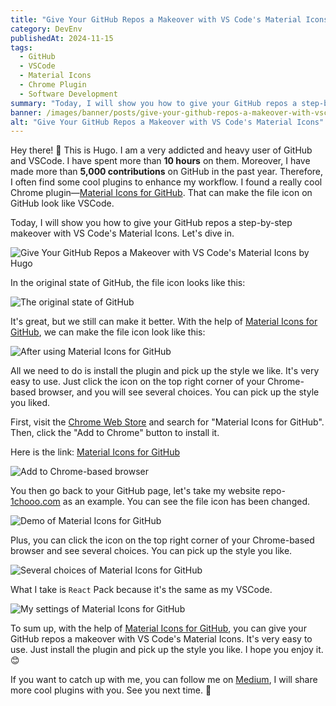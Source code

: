 ```yaml
---
title: "Give Your GitHub Repos a Makeover with VS Code's Material Icons"
category: DevEnv
publishedAt: 2024-11-15
tags: 
  - GitHub
  - VSCode
  - Material Icons
  - Chrome Plugin
  - Software Development
summary: "Today, I will show you how to give your GitHub repos a step-by-step makeover with VS Code's Material Icons. Let's dive in."
banner: /images/banner/posts/give-your-github-repos-a-makeover-with-vscodes-material-icons.png
alt: "Give Your GitHub Repos a Makeover with VS Code's Material Icons"
---
```


Hey there! 👋 This is Hugo. I am a very addicted and heavy user of GitHub and VSCode. I have spent more than **10 hours** on them. Moreover, I have made more than **5,000 contributions** on GitHub in the past year. Therefore, I often find some cool plugins to enhance my workflow. I found a really cool Chrome plugin—[Material Icons for GitHub]. That can make the file icon on GitHub look like VSCode.

Today, I will show you how to give your GitHub repos a step-by-step makeover with VS Code's Material Icons. Let's dive in.

![Give Your GitHub Repos a Makeover with VS Code's Material Icons by Hugo](/images/banner/posts/give-your-github-repos-a-makeover-with-vscodes-material-icons.png)

In the original state of GitHub, the file icon looks like this:

![The original state of GitHub](/images/posts/give-your-github-repos-a-makeover-with-vscodes-material-icons/before.png)

It's great, but we still can make it better. With the help of [Material Icons for GitHub], we can make the file icon look like this:

![After using Material Icons for GitHub](/images/posts/give-your-github-repos-a-makeover-with-vscodes-material-icons/final.png)

All we need to do is install the plugin and pick up the style we like. It's very easy to use. Just click the icon on the top right corner of your Chrome-based browser, and you will see several choices. You can pick up the style you liked.

First, visit the [Chrome Web Store](https://chromewebstore.google.com/) and search for "Material Icons for GitHub". Then, click the "Add to Chrome" button to install it.

Here is the link: [Material Icons for GitHub]

![Add to Chrome-based browser](/images/posts/give-your-github-repos-a-makeover-with-vscodes-material-icons/add-to-your-chrmoe-based-browser.png)

You then go back to your GitHub page, let's take my website repo-[1chooo.com](https://github.com/1chooo/1chooo.com) as an example. You can see the file icon has been changed.

![Demo of Material Icons for GitHub](/images/posts/give-your-github-repos-a-makeover-with-vscodes-material-icons/final.png)

Plus, you can click the icon on the top right corner of your Chrome-based browser and see several choices. You can pick up the style you like.

![Several choices of Material Icons for GitHub](/images/posts/give-your-github-repos-a-makeover-with-vscodes-material-icons/several-choices.png)

What I take is `React` Pack because it's the same as my VSCode.

![My settings of Material Icons for GitHub](/images/posts/give-your-github-repos-a-makeover-with-vscodes-material-icons/my-settings.png)


To sum up, with the help of [Material Icons for GitHub], you can give your GitHub repos a makeover with VS Code's Material Icons. It's very easy to use. Just install the plugin and pick up the style you like. I hope you enjoy it. 😊

If you want to catch up with me, you can follow me on [Medium](https://medium.com/@1chooo), I will share more cool plugins with you. See you next time. 👋


[Material Icons for GitHub]: https://chromewebstore.google.com/detail/material-icons-for-github/bggfcpfjbdkhfhfmkjpbhnkhnpjjeomc